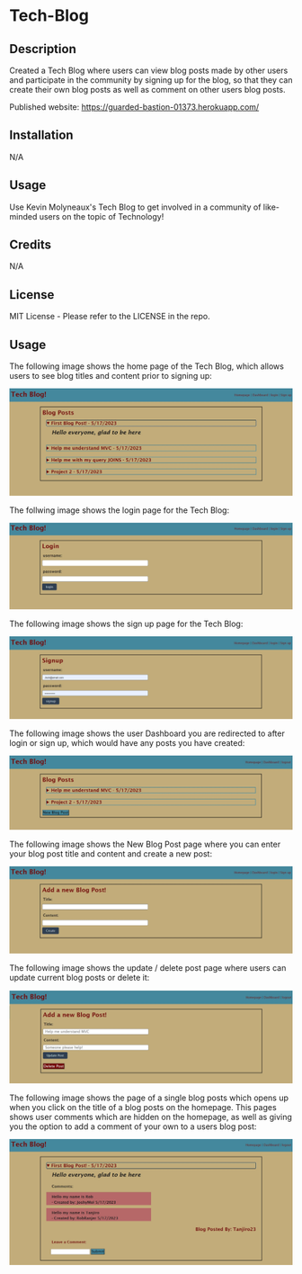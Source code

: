 # Tech-Blog

## Description

Created a Tech Blog where users can view blog posts made by other users and participate in the community by signing up for the blog, so that they can create their own blog posts as well as comment on other users blog posts. 

Published website:  https://guarded-bastion-01373.herokuapp.com/

## Installation

N/A

## Usage

Use Kevin Molyneaux's Tech Blog to get involved in a community of like-minded users on the topic of Technology!

## Credits

N/A

## License

MIT License - Please refer to the LICENSE in the repo.

## Usage
The following image shows the home page of the Tech Blog, which allows users to see blog titles and content prior to signing up:

![alt text](public/images/homepage.jpg)

The follwing image shows the login page for the Tech Blog:

![alt text](public/images/login.jpg)

The following image shows the sign up page for the Tech Blog: 

![alt text](public/images/signup.jpg)

The following image shows the user Dashboard you are redirected to after login or sign up, which would have any posts you have created: 

![alt text](public/images/dashboard.jpg)

The following image shows the New Blog Post page where you can enter your blog post title and content and create a new post: 

![alt text](public/images/newpost.jpg)

The following image shows the update / delete post page where users can update current blog posts or delete it: 

![alt text](public/images/update-deletePost.jpg)

The following image shows the page of a single blog posts which opens up when you click on the title of a blog posts on the homepage. This pages shows user comments which are hidden on the homepage, as well as giving you the option to add a comment of your own to a users blog post: 

![alt text](public/images/singleblogpost.jpg)